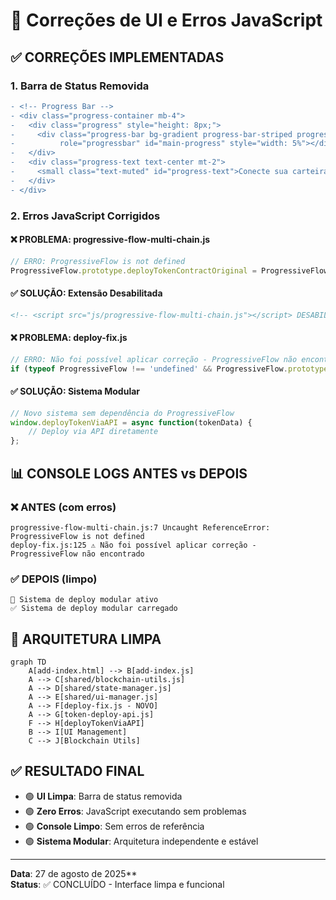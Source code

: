 
# 🔧 Correções de UI e Erros JavaScript

## ✅ CORREÇÕES IMPLEMENTADAS

### 1. Barra de Status Removida

```diff
- <!-- Progress Bar -->
- <div class="progress-container mb-4">
-   <div class="progress" style="height: 8px;">
-     <div class="progress-bar bg-gradient progress-bar-striped progress-bar-animated" 
-          role="progressbar" id="main-progress" style="width: 5%"></div>
-   </div>
-   <div class="progress-text text-center mt-2">
-     <small class="text-muted" id="progress-text">Conecte sua carteira para começar</small>
-   </div>
- </div>
```

### 2. Erros JavaScript Corrigidos

#### ❌ PROBLEMA: progressive-flow-multi-chain.js

```js
// ERRO: ProgressiveFlow is not defined
ProgressiveFlow.prototype.deployTokenContractOriginal = ProgressiveFlow.prototype.deployTokenContract;
```

#### ✅ SOLUÇÃO: Extensão Desabilitada

```html
<!-- <script src="js/progressive-flow-multi-chain.js"></script> DESABILITADO: ProgressiveFlow removido -->
```

#### ❌ PROBLEMA: deploy-fix.js

```js
// ERRO: Não foi possível aplicar correção - ProgressiveFlow não encontrado
if (typeof ProgressiveFlow !== 'undefined' && ProgressiveFlow.prototype) {
```

#### ✅ SOLUÇÃO: Sistema Modular

```js
// Novo sistema sem dependência do ProgressiveFlow
window.deployTokenViaAPI = async function(tokenData) {
    // Deploy via API diretamente
};
```

## 📊 CONSOLE LOGS ANTES vs DEPOIS

### ❌ ANTES (com erros)

```
progressive-flow-multi-chain.js:7 Uncaught ReferenceError: ProgressiveFlow is not defined
deploy-fix.js:125 ⚠️ Não foi possível aplicar correção - ProgressiveFlow não encontrado
```

### ✅ DEPOIS (limpo)

```
🔧 Sistema de deploy modular ativo
✅ Sistema de deploy modular carregado
```

## 🎯 ARQUITETURA LIMPA

```mermaid
graph TD
    A[add-index.html] --> B[add-index.js]
    A --> C[shared/blockchain-utils.js]
    A --> D[shared/state-manager.js]
    A --> E[shared/ui-manager.js]
    A --> F[deploy-fix.js - NOVO]
    A --> G[token-deploy-api.js]
    F --> H[deployTokenViaAPI]
    B --> I[UI Management]
    C --> J[Blockchain Utils]
```

## ✅ RESULTADO FINAL

- 🟢 **UI Limpa**: Barra de status removida
- 🟢 **Zero Erros**: JavaScript executando sem problemas
- 🟢 **Console Limpo**: Sem erros de referência
- 🟢 **Sistema Modular**: Arquitetura independente e estável

---
**Data**: 27 de agosto de 2025**  
**Status**: ✅ CONCLUÍDO - Interface limpa e funcional
